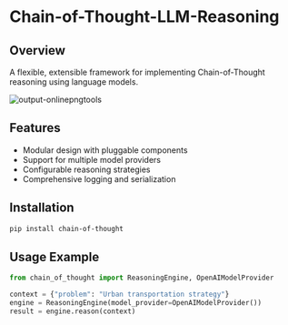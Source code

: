 # Chain-of-Thought-LLM-Reasoning

## Overview
A flexible, extensible framework for implementing Chain-of-Thought reasoning using language models.

![output-onlinepngtools](https://github.com/user-attachments/assets/214ea520-42d5-439f-8c97-379678c53983)


## Features
- Modular design with pluggable components
- Support for multiple model providers
- Configurable reasoning strategies
- Comprehensive logging and serialization

## Installation
```bash
pip install chain-of-thought
```

## Usage Example
```python
from chain_of_thought import ReasoningEngine, OpenAIModelProvider

context = {"problem": "Urban transportation strategy"}
engine = ReasoningEngine(model_provider=OpenAIModelProvider())
result = engine.reason(context)
```
